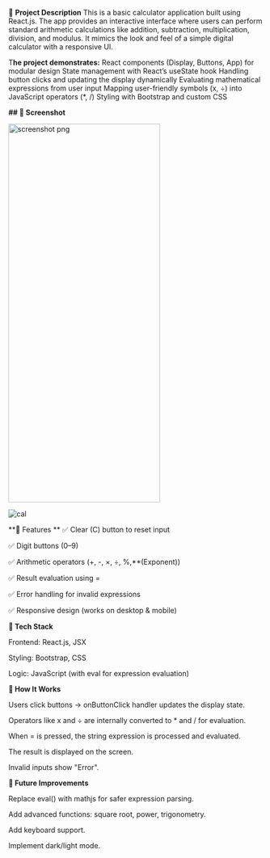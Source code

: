 🔹 **Project Description**
This is a basic calculator application built using React.js. The app provides an interactive interface where users can perform standard arithmetic calculations like addition, subtraction, multiplication, division, and modulus. It mimics the look and feel of a simple digital calculator with a responsive UI.

T**he project demonstrates:**
React components (Display, Buttons, App) for modular design
State management with React’s useState hook
Handling button clicks and updating the display dynamically
Evaluating mathematical expressions from user input
Mapping user-friendly symbols (x, ÷) into JavaScript operators (*, /)
Styling with Bootstrap and custom CSS

**## 📸 Screenshot**

<img width="300" height="750" alt="screenshot png" src="https://github.com/user-attachments/assets/bbefdc1b-90e6-4683-afe9-17ea96a05b29" />

![cal](https://github.com/user-attachments/assets/f3ea2d15-5f7e-4bbc-b5ec-1204dd78f74f)


**🔹 Features
**
✅ Clear (C) button to reset input

✅ Digit buttons (0–9)

✅ Arithmetic operators (+, -, ×, ÷, %,**(Exponent))

✅ Result evaluation using =

✅ Error handling for invalid expressions

✅ Responsive design (works on desktop & mobile)

**🔹 Tech Stack**

Frontend: React.js, JSX

Styling: Bootstrap, CSS

Logic: JavaScript (with eval for expression evaluation)

**🔹 How It Works**

Users click buttons → onButtonClick handler updates the display state.

Operators like x and ÷ are internally converted to * and / for evaluation.

When = is pressed, the string expression is processed and evaluated.

The result is displayed on the screen.

Invalid inputs show "Error".

**🔹 Future Improvements**

Replace eval() with mathjs for safer expression parsing.

Add advanced functions: square root, power, trigonometry.

Add keyboard support.

Implement dark/light mode.
